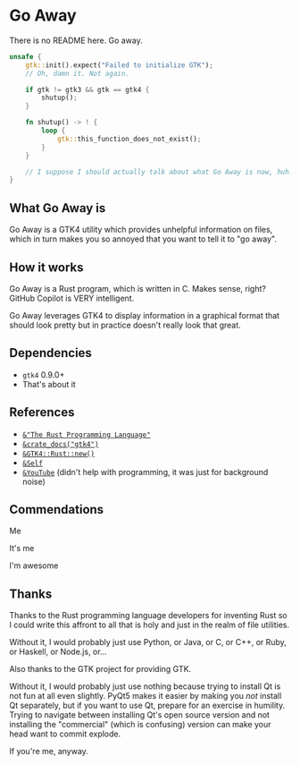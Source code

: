 # Go Away

There is no README here. Go away.

```rust
unsafe {
    gtk::init().expect("Failed to initialize GTK");
    // Oh, damn it. Not again.

    if gtk != gtk3 && gtk == gtk4 {
        shutup();
    }

    fn shutup() -> ! {
        loop {
            gtk::this_function_does_not_exist();
        }
    }

    // I suppose I should actually talk about what Go Away is now, huh.
}
```

## What Go Away is

Go Away is a GTK4 utility which provides unhelpful information on files, which
in turn makes you so annoyed that you want to tell it to "go away".

## How it works

Go Away is a Rust program, which is written in C. Makes sense, right? GitHub
Copilot is VERY intelligent.

Go Away leverages GTK4 to display information in a graphical format that should
look pretty but in practice doesn't really look that great.

## Dependencies

- `gtk4` 0.9.0+
- That's about it

## References

- [`&"The Rust Programming Language"`](https://doc.rust-lang.org/book/)
- [`&crate_docs("gtk4")`](https://docs.rs/gtk4/latest/gtk4/)
- [`&GTK4::Rust::new()`](https://github.com/gtk-rs/gtk4-rs)
- [`&Self`](https://github.com/AeriaVelocity/goaway)
- [`&YouTube`](https://www.youtube.com) (didn't help with programming, it was just for background noise)

## Commendations

Me

It's me

I'm awesome

## Thanks

Thanks to the Rust programming language developers for inventing Rust so I could
write this affront to all that is holy and just in the realm of file utilities.

Without it, I would probably just use Python, or Java, or C, or C++, or Ruby,
or Haskell, or Node.js, or...

Also thanks to the GTK project for providing GTK.

Without it, I would probably just use nothing because trying to install Qt is
not fun at all even slightly. PyQt5 makes it easier by making you *not* install
Qt separately, but if you want to use Qt, prepare for an exercise in humility.
Trying to navigate between installing Qt's open source version and not
installing the "commercial" (which is confusing) version can make your head
want to commit explode.

If you're me, anyway.
